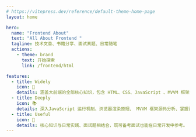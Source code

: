 ```yaml
---
# https://vitepress.dev/reference/default-theme-home-page
layout: home

hero:
  name: "Frontend About"
  text: "All About Frontend "
  tagline: 技术文章、书籍分享、面试真题、日常随笔
  actions:
    - theme: brand
      text: 开始探索
      link: /frontend/html

features:
  - title: Widely
    icon: 🚀
    details: 涵盖大前端的全部核心知识，包含 HTML、CSS、JavaScript 、MVVM 框架、React、NodeJs、前端工程化、 数据结构与算法JavaScript实现等。
  - title: Deeply
    icon: 📚
    details: 深入JavaScript 运行机制、浏览器渲染原理、 MVVM 框架源码分析、掌握设计模式与编程思想。将持续保持更新。
  - title: Useful
    icon: 📝
    details: 核心知识与日常实践、面试题相结合，既可备考面试也能在日常开发中参考。
---
```


